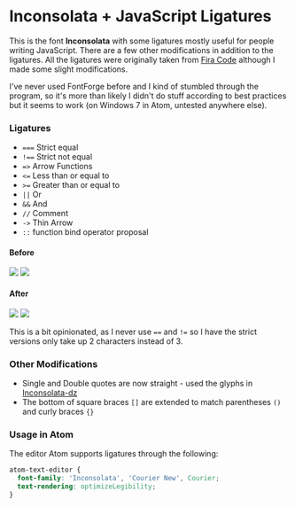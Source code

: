 # Inconsolata + JavaScript Ligatures

This is the font **Inconsolata** with some ligatures mostly useful for people writing JavaScript. There are a few other modifications in addition to the ligatures. All the ligatures were originally taken from [Fira Code](https://github.com/tonsky/FiraCode) although I made some slight modifications.

I've never used FontForge before and I kind of stumbled through the program, so it's  more than likely I didn't do stuff according to best practices but it seems to work (on Windows 7 in Atom, untested anywhere else).

### Ligatures

* `===` Strict equal
* `!==` Strict not equal
* `=>` Arrow Functions
* `<=` Less than or equal to
* `>=` Greater than or equal to
* `||` Or
* `&&` And
* `//` Comment
* `->` Thin Arrow
* `::` function bind operator proposal

#### Before

![](http://i.imgur.com/nyAmVYe.png)
![](http://i.imgur.com/OWflWas.png)

#### After

![](http://i.imgur.com/rWO3vz9.png?1)
![](http://i.imgur.com/KSA1Ab7.png)

This is a bit opinionated, as I never use `==` and `!=` so I have the strict versions only take up 2 characters instead of 3.

### Other Modifications

* Single and Double quotes are now straight - used the glyphs in [Inconsolata-dz](http://nodnod.net/2009/feb/12/adding-straight-single-and-double-quotes-inconsola/)
* The bottom of square braces `[]` are extended to match parentheses `()` and curly braces `{}`

### Usage in Atom

The editor Atom supports ligatures through the following:

```css
atom-text-editor {
  font-family: 'Inconsolata', 'Courier New', Courier;
  text-rendering: optimizeLegibility;
}
```
